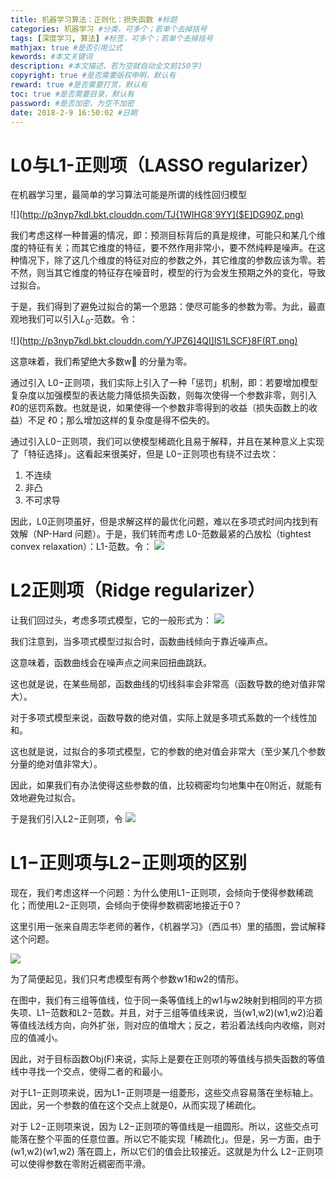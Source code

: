 ```yaml
---
title: 机器学习算法：正则化：损失函数 #标题
categories: 机器学习 #分类，可多个；若单个去掉括号
tags: [深度学习, 算法] #标签，可多个；若单个去掉括号
mathjax: true #是否引用公式
kewords: #本文关键词
description: #本文描述，若为空就自动全文前150字)
copyright: true #是否需要版权申明，默认有
reward: true #是否需要打赏，默认有
toc: true #是否需要目录，默认有
password: #是否加密，为空不加密
date: 2018-2-9 16:50:02 #日期
---
```



# L0与L1-正则项（LASSO regularizer）
在机器学习里，最简单的学习算法可能是所谓的线性回归模型

![](http://p3nyp7kdl.bkt.clouddn.com/TJ{1WIHG8`9YY]($E]DG90Z.png)


我们考虑这样一种普遍的情况，即：预测目标背后的真是规律，可能只和某几个维度的特征有关；而其它维度的特征，要不然作用非常小，要不然纯粹是噪声。在这种情况下，除了这几个维度的特征对应的参数之外，其它维度的参数应该为零。若不然，则当其它维度的特征存在噪音时，模型的行为会发生预期之外的变化，导致过拟合。

于是，我们得到了避免过拟合的第一个思路：使尽可能多的参数为零。为此，最直观地我们可以引入$L_0$-范数。令：

![](http://p3nyp7kdl.bkt.clouddn.com/YJPZ6]4QI]IS1LSCF}8F(RT.png)

这意味着，我们希望绝大多数w⃗ 的分量为零。

通过引入 L0−正则项，我们实际上引入了一种「惩罚」机制，即：若要增加模型复杂度以加强模型的表达能力降低损失函数，则每次使得一个参数非零，则引入 ℓ0的惩罚系数。也就是说，如果使得一个参数非零得到的收益（损失函数上的收益）不足 ℓ0；那么增加这样的复杂度是得不偿失的。

通过引入L0−正则项，我们可以使模型稀疏化且易于解释，并且在某种意义上实现了「特征选择」。这看起来很美好，但是 L0−正则项也有绕不过去坎：

   1. 不连续
   2. 非凸
   3. 不可求导

因此，L0正则项虽好，但是求解这样的最优化问题，难以在多项式时间内找到有效解（NP-Hard 问题）。于是，我们转而考虑 L0-范数最紧的凸放松（tightest convex relaxation）：L1-范数。令：
![](http://p3nyp7kdl.bkt.clouddn.com/a.png)





# L2正则项（Ridge regularizer）
让我们回过头，考虑多项式模型，它的一般形式为：
![](http://p3nyp7kdl.bkt.clouddn.com/NHQJX9PCQA21REG`W~IQ`I1.png)

我们注意到，当多项式模型过拟合时，函数曲线倾向于靠近噪声点。

这意味着，函数曲线会在噪声点之间来回扭曲跳跃。

这也就是说，在某些局部，函数曲线的切线斜率会非常高（函数导数的绝对值非常大）。

对于多项式模型来说，函数导数的绝对值，实际上就是多项式系数的一个线性加和。

这也就是说，过拟合的多项式模型，它的参数的绝对值会非常大（至少某几个参数分量的绝对值非常大）。

因此，如果我们有办法使得这些参数的值，比较稠密均匀地集中在0附近，就能有效地避免过拟合。

于是我们引入L2−正则项，令
![](http://p3nyp7kdl.bkt.clouddn.com/WC@2B]NI1I72KSK[~50VM_S.png)

# L1−正则项与L2−正则项的区别
现在，我们考虑这样一个问题：为什么使用L1−正则项，会倾向于使得参数稀疏化；而使用L2−正则项，会倾向于使得参数稠密地接近于0？

这里引用一张来自周志华老师的著作，《机器学习》（西瓜书）里的插图，尝试解释这个问题。

![](http://omu7tit09.bkt.clouddn.com/15008845171281.png)

为了简便起见，我们只考虑模型有两个参数w1和w2的情形。

在图中，我们有三组等值线，位于同一条等值线上的w1与w2映射到相同的平方损失项、L1−范数和L2−范数。并且，对于三组等值线来说，当(w1,w2)(w1,w2)沿着等值线法线方向，向外扩张，则对应的值增大；反之，若沿着法线向内收缩，则对应的值减小。

因此，对于目标函数Obj(F)来说，实际上是要在正则项的等值线与损失函数的等值线中寻找一个交点，使得二者的和最小。

对于L1−正则项来说，因为L1−正则项是一组菱形，这些交点容易落在坐标轴上。因此，另一个参数的值在这个交点上就是0，从而实现了稀疏化。

对于 L2−正则项来说，因为 L2−正则项的等值线是一组圆形。所以，这些交点可能落在整个平面的任意位置。所以它不能实现「稀疏化」。但是，另一方面，由于 (w1,w2)(w1,w2) 落在圆上，所以它们的值会比较接近。这就是为什么 L2−正则项可以使得参数在零附近稠密而平滑。



